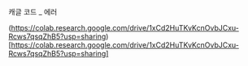 캐글 코드 _ 에러
<br>

(https://colab.research.google.com/drive/1xCd2HuTKvKcnOvbJCxu-Rcws7qsqZhB5?usp=sharing)[https://colab.research.google.com/drive/1xCd2HuTKvKcnOvbJCxu-Rcws7qsqZhB5?usp=sharing]
